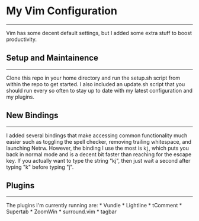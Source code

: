 # My Vim Configuration
---
Vim has some decent default settings, but I added some extra stuff to boost productivity.

## Setup and Maintainence
---
Clone this repo in your home directory and run the setup.sh script from within the repo to get started. I also included an update.sh script that you should run every so often to stay up to date with my latest configuration and my plugins.

## New Bindings
---
I added several bindings that make accessing common functionality much easier such as toggling the spell checker, removing trailing whitespace, and launching Netrw. However, the binding I use the most is `kj`, which puts you back in normal mode and is a decent bit faster than reaching for the escape key. If you actually want to type the string "kj", then just wait a second after typing "k" before typing "j".

## Plugins
---
The plugins I'm currently running are:
    * Vundle
    * Lightline
    * tComment
    * Supertab
    * ZoomWin
    * surround.vim
    * tagbar
